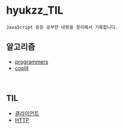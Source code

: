 # hyukzz_TIL

    JavaScript 등등 공부한 내용을 정리해서 기록합니다.

## 알고리즘

- [programmers](./programmers)
- [coplit](./coplit)

<br>

## TIL

- [클라이언트](./TIL/클라이언트)
- [HTTP](./TIL/HTTP)

<br>
